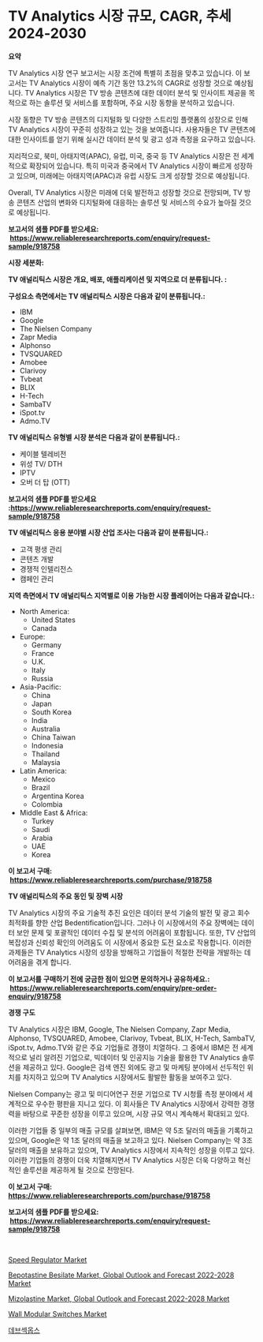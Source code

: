 <p><h1>TV Analytics 시장 규모, CAGR, 추세 2024-2030</h1></p><p><strong>요약</strong></p>
<p><p>TV Analytics 시장 연구 보고서는 시장 조건에 특별히 초점을 맞추고 있습니다. 이 보고서는 TV Analytics 시장이 예측 기간 동안 13.2%의 CAGR로 성장할 것으로 예상됩니다. TV Analytics 시장은 TV 방송 콘텐츠에 대한 데이터 분석 및 인사이트 제공을 목적으로 하는 솔루션 및 서비스를 포함하며, 주요 시장 동향을 분석하고 있습니다.</p><p>시장 동향은 TV 방송 콘텐츠의 디지털화 및 다양한 스트리밍 플랫폼의 성장으로 인해 TV Analytics 시장이 꾸준히 성장하고 있는 것을 보여줍니다. 사용자들은 TV 콘텐츠에 대한 인사이트를 얻기 위해 실시간 데이터 분석 및 광고 성과 측정을 요구하고 있습니다.</p><p>지리적으로, 북미, 아태지역(APAC), 유럽, 미국, 중국 등 TV Analytics 시장은 전 세계적으로 확장되어 있습니다. 특히 미국과 중국에서 TV Analytics 시장이 빠르게 성장하고 있으며, 미래에는 아태지역(APAC)과 유럽 시장도 크게 성장할 것으로 예상됩니다.</p><p>Overall, TV Analytics 시장은 미래에 더욱 발전하고 성장할 것으로 전망되며, TV 방송 콘텐츠 산업의 변화와 디지털화에 대응하는 솔루션 및 서비스의 수요가 높아질 것으로 예상됩니다.</p></p>
<p><strong>보고서의 샘플 PDF를 받으세요: &nbsp;<a href="https://www.reliableresearchreports.com/enquiry/request-sample/918758">https://www.reliableresearchreports.com/enquiry/request-sample/918758</a></strong></p>
<p><strong>시장 세분화:</strong></p>
<p><strong> TV 애널리틱스 시장은 개요, 배포, 애플리케이션 및 지역으로 더 분류됩니다. :</strong></p>
<p><strong>구성요소 측면에서는 TV 애널리틱스 시장은 다음과 같이 분류됩니다.:</strong></p>
<p><ul><li>IBM</li><li>Google</li><li>The Nielsen Company</li><li>Zapr Media</li><li>Alphonso</li><li>TVSQUARED</li><li>Amobee</li><li>Clarivoy</li><li>Tvbeat</li><li>BLIX</li><li>H-Tech</li><li>SambaTV</li><li>iSpot.tv</li><li>Admo.TV</li></ul></p>
<p><strong> TV 애널리틱스 유형별 시장 분석은 다음과 같이 분류됩니다.:</strong></p>
<p><ul><li>케이블 텔레비전</li><li>위성 TV/ DTH</li><li>IPTV</li><li>오버 더 탑 (OTT)</li></ul></p>
<p><strong>보고서의 샘플 PDF를 받으세요 :<a href="https://www.reliableresearchreports.com/enquiry/request-sample/918758">https://www.reliableresearchreports.com/enquiry/request-sample/918758</a></strong></p>
<p><strong> TV 애널리틱스 응용 분야별 시장 산업 조사는 다음과 같이 분류됩니다.:</strong></p>
<p><ul><li>고객 평생 관리</li><li>콘텐츠 개발</li><li>경쟁적 인텔리전스</li><li>캠페인 관리</li></ul></p>
<p><strong>지역 측면에서 TV 애널리틱스 지역별로 이용 가능한 시장 플레이어는 다음과 같습니다.:</strong></p>
<p><ul>
    <li>
        North America:
        <ul>
            <li>United States</li>
            <li>Canada</li>
        </ul>
    </li>
    <li>
        Europe:
        <ul>
            <li>Germany</li>
            <li>France</li>
            <li>U.K.</li>
            <li>Italy</li>
            <li>Russia</li>
        </ul>
    </li>
    <li>
        Asia-Pacific:
        <ul>
            <li>China</li>
            <li>Japan</li>
            <li>South Korea</li>
            <li>India</li>
            <li>Australia</li>
            <li>China Taiwan</li>
            <li>Indonesia</li>
            <li>Thailand</li>
            <li>Malaysia</li>
        </ul>
    </li>
    <li>
        Latin America:
        <ul>
            <li>Mexico</li>
            <li>Brazil</li>
            <li>Argentina Korea</li>
            <li>Colombia</li>
        </ul>
    </li>
    <li>
        Middle East & Africa:
        <ul>
            <li>Turkey</li>
            <li>Saudi</li>
            <li>Arabia</li>
            <li>UAE</li>
            <li>Korea</li>
        </ul>
    </li>
    </ul></p>
<p><strong>이 보고서 구매: &nbsp;<a href="https://www.reliableresearchreports.com/purchase/918758">https://www.reliableresearchreports.com/purchase/918758</a></strong></p>
<p><strong>TV 애널리틱스의 주요 동인 및 장벽 시장</strong></p>
<p><p>TV Analytics 시장의 주요 기술적 추진 요인은 데이터 분석 기술의 발전 및 광고 회수 최적화를 향한 산업 Bedentification입니다. 그러나 이 시장에서의 주요 장벽에는 데이터 보안 문제 및 포괄적인 데이터 수집 및 분석의 어려움이 포함됩니다. 또한, TV 산업의 복잡성과 신뢰성 확인의 어려움도 이 시장에서 중요한 도전 요소로 작용합니다. 이러한 과제들은 TV Analytics 시장의 성장을 방해하고 기업들이 적절한 전략을 개발하는 데 어려움을 겪게 합니다.</p></p>
<p><strong>이 보고서를 구매하기 전에 궁금한 점이 있으면 문의하거나 공유하세요.: &nbsp;<a href="https://www.reliableresearchreports.com/enquiry/pre-order-enquiry/918758">https://www.reliableresearchreports.com/enquiry/pre-order-enquiry/918758</a></strong></p>
<p><strong>경쟁 구도</strong></p>
<p><p>TV Analytics 시장은 IBM, Google, The Nielsen Company, Zapr Media, Alphonso, TVSQUARED, Amobee, Clarivoy, Tvbeat, BLIX, H-Tech, SambaTV, iSpot.tv, Admo.TV와 같은 주요 기업들로 경쟁이 치열하다. 그 중에서 IBM은 전 세계적으로 널리 알려진 기업으로, 빅데이터 및 인공지능 기술을 활용한 TV Analytics 솔루션을 제공하고 있다. Google은 검색 엔진 외에도 광고 및 마케팅 분야에서 선두적인 위치를 차지하고 있으며 TV Analytics 시장에서도 활발한 활동을 보여주고 있다.</p><p>Nielsen Company는 광고 및 미디어연구 전문 기업으로 TV 시청률 측정 분야에서 세계적으로 우수한 평판을 지니고 있다. 이 회사들은 TV Analytics 시장에서 강력한 경쟁력을 바탕으로 꾸준한 성장을 이루고 있으며, 시장 규모 역시 계속해서 확대되고 있다.</p><p>이러한 기업들 중 일부의 매출 규모를 살펴보면, IBM은 약 5조 달러의 매출을 기록하고 있으며, Google은 약 1조 달러의 매출을 보고하고 있다. Nielsen Company는 약 3조 달러의 매출을 보유하고 있으며, TV Analytics 시장에서 지속적인 성장을 이루고 있다. 이러한 기업들의 경쟁이 더욱 치열해지면서 TV Analytics 시장은 더욱 다양하고 혁신적인 솔루션을 제공하게 될 것으로 전망된다.</p></p>
<p><strong>이 보고서 구매: &nbsp; <a href="https://www.reliableresearchreports.com/purchase/918758">https://www.reliableresearchreports.com/purchase/918758</a></strong></p>
<p><strong>보고서의 샘플 PDF를 받으세요: &nbsp;<a href="https://www.reliableresearchreports.com/enquiry/request-sample/918758">https://www.reliableresearchreports.com/enquiry/request-sample/918758</a></strong><strong></strong></p>
<p>&nbsp;</p>
<p><p><a href="https://view.publitas.com/reportprime-1/speed-regulator-market-size-growing-and-forecasted-for-period-from-2024-2031-and-provides-complete-market-analysis-of-this-market/">Speed Regulator Market</a></p><p><a href="https://unruly-ladybug-44b.notion.site/Bepotastine-Besilate-Market-Global-Outlook-and-Forecast-2022-2028-Market-Challenges-Opportunities-f84153bc3486456082b44c170d2a9610">Bepotastine Besilate Market, Global Outlook and Forecast 2022-2028 Market</a></p><p><a href="https://poised-avenue-46d.notion.site/Mizolastine-Market-Global-Outlook-and-Forecast-2022-2028-Market-Size-Evaluating-its-Market-Trends--6a39ea2cf07a47f59b61685442ab5054">Mizolastine Market, Global Outlook and Forecast 2022-2028 Market</a></p><p><a href="https://issuu.com/reportprime-2/docs/wall-modular-switches-market-size-2030.pptx">Wall Modular Switches Market</a></p><p><a href="https://github.com/nuekbpymrrz5/Market-Research-Report-List-1/blob/main/7148042183925.md">데브섹옵스</a></p></p>